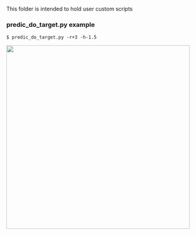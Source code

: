 
This folder is intended to hold user custom scripts

### predic_do_target.py example

`$ predic_do_target.py -r+3 -h-1.5`

<a href="url"><img src="https://github.com/Rsantct/pre.di.c/blob/master/bin/do_target.png" align="center" width="480" ></a>
